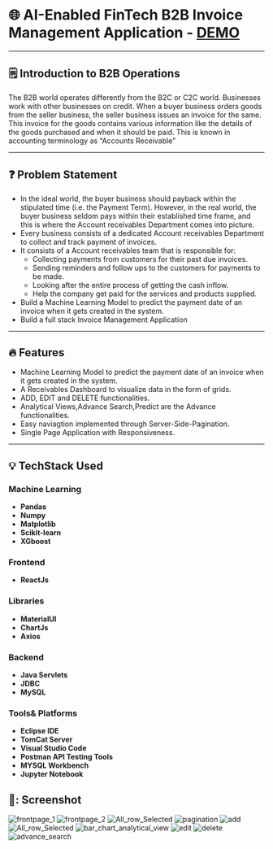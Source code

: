 # 🌐 AI-Enabled FinTech B2B Invoice Management Application - [DEMO](https://drive.google.com/file/d/1ma4deNGn0aF4oW27GTSH0jssG5VfT-LU/view?usp=sharing)


---



## 🗒️ Introduction to B2B Operations

The B2B world operates differently from the B2C or C2C world. Businesses work with other businesses on credit. When a buyer business orders goods from the seller business, the seller business issues an invoice for the same. This invoice for the goods contains various information like the details of the goods purchased and when it should be paid. This is known in accounting terminology as “Accounts Receivable”

---
## ❓ Problem Statement

- In the ideal world, the buyer business should payback within the stipulated time (i.e. the Payment Term). However, in the real world, the buyer business seldom pays   within their established time frame, and this is where the Account receivables Department comes into picture.
- Every business consists of a dedicated Account receivables Department to collect and track payment of invoices.
- It consists of a Account receivables team that is responsible for:
    - Collecting payments from customers for their past due invoices.
    - Sending reminders and follow ups to the customers for payments to be made.
    - Looking after the entire process of getting the cash inflow.
    - Help the company get paid for the services and products supplied.
- Build a Machine Learning Model to predict the payment date of an invoice when it gets created in the system.
- Build a full stack Invoice Management Application

---


## :fire: Features

- Machine Learning Model to predict the payment date of an invoice when it gets created in the system.
- A Receivables Dashboard to visualize data in the form of grids.
- ADD, EDIT and DELETE functionalities.
- Analytical Views,Advance Search,Predict are the Advance functionalities.
- Easy naviagtion implemented through Server-Side-Pagination.
- Single Page Application with Responsiveness.

---

## :bulb: TechStack Used

### Machine Learning

- **Pandas**
- **Numpy**
- **Matplotlib**
- **Scikit-learn**
- **XGboost**

### Frontend

- **ReactJs**

### Libraries

- **MaterialUI**
- **ChartJs**
- **Axios**

### Backend

- **Java Servlets**
- **JDBC**
- **MySQL**

### Tools& Platforms

- **Eclipse IDE**
- **TomCat Server**
- **Visual Studio Code**
- **Postman API Testing Tools**
- **MYSQL Workbench**
- **Jupyter Notebook**


## 📱: Screenshot

![frontpage_1](https://user-images.githubusercontent.com/25785435/165882191-9f692ff9-4ce1-469b-8e9d-efb24e4ced6f.png)
![frontpage_2](https://user-images.githubusercontent.com/25785435/165882198-74b40554-2a90-4798-b42d-cfe3fe614da8.png)
![All_row_Selected](https://user-images.githubusercontent.com/25785435/165882209-754c878a-e940-41ef-a507-011d54f60ea3.png)
![pagination](https://user-images.githubusercontent.com/25785435/165882222-8c037e38-ec0d-4259-ac63-4a4419e823c3.png)
![add](https://user-images.githubusercontent.com/25785435/165882286-c4ca2111-f9b5-4319-83e0-ebc4011d24d1.png)
![All_row_Selected](https://user-images.githubusercontent.com/25785435/165882257-87552eb0-f567-4646-9d16-139a2eaafb69.png)
![bar_chart_analytical_view](https://user-images.githubusercontent.com/25785435/165882229-5ceebe34-bbcd-4444-9d23-4e9b98a02111.png)
![edit](https://user-images.githubusercontent.com/25785435/165882237-f0fdc7b2-f08c-4472-b548-13bc21d16506.png)
![delete](https://user-images.githubusercontent.com/25785435/165882233-79b4b8c0-2069-47ca-9df5-51e485e265d6.png)
![advance_search](https://user-images.githubusercontent.com/25785435/165882244-9b0b0ca2-99d0-4c03-955f-071a2d5b7f1f.png)

